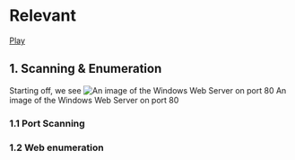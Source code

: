 # Relevant
[Play](https://tryhackme.com/room/relevant)

## 1. Scanning & Enumeration
Starting off, we see
![An image of the Windows Web Server on port 80](https://imgur.com/UfRanXg.png)
An image of the Windows Web Server on port 80

### 1.1 Port Scanning


### 1.2 Web enumeration

